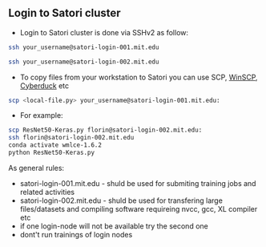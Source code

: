 ## Login to Satori cluster

- Login to Satori cluster is done via SSHv2 as follow:

```bash
ssh your_username@satori-login-001.mit.edu
```

```bash
ssh your_username@satori-login-002.mit.edu
```
- To copy files from your workstation to Satori you can use SCP, [WinSCP](https://winscp.net/eng/download.php), [Cyberduck](https://cyberduck.io/download/) etc

```bash
scp <local-file.py> your_username@satori-login-001.mit.edu:
```

- For example:
```bash
scp ResNet50-Keras.py florin@satori-login-002.mit.edu:
ssh florin@satori-login-002.mit.edu
conda activate wmlce-1.6.2
python ResNet50-Keras.py
```

As general rules:
- satori-login-001.mit.edu - shuld be used for submiting training jobs and related activities
- satori-login-002.mit.edu - shuld be used for transfering large files/datasets and compiling software requireing nvcc, gcc, XL compiler etc
- if one login-node will not be available try the second one
- dont't run trainings of login nodes
